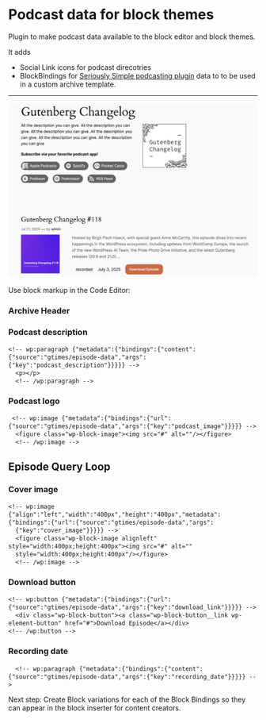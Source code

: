# Podcast data for block themes
Plugin to make podcast data available to the block editor and block themes.

It adds 
- Social Link icons for podcast direcotries 
- BlockBindings for [Seriously Simple podcasting plugin](https://wordpress.org/plugins/seriously-simple-podcasting/) data to to be used in a custom archive template. 

----

![Podcast Archive page](POC-podcast-archive-page.png)

Use block markup in the Code Editor: 
### Archive Header

### Podcast description
``` 
<!-- wp:paragraph {"metadata":{"bindings":{"content":{"source":"gtimes/episode-data","args":{"key":"podcast_description"}}}}} -->
  <p></p>
  <!-- /wp:paragraph -->
```
### Podcast logo
``` 
 <!-- wp:image {"metadata":{"bindings":{"url":{"source":"gtimes/episode-data","args":{"key":"podcast_image"}}}}} -->
  <figure class="wp-block-image"><img src="#" alt=""/></figure>
  <!-- /wp:image -->
  ```

## Episode Query Loop

### Cover image
```  
<!-- wp:image {"align":"left","width":"400px","height":"400px","metadata":{"bindings":{"url":{"source":"gtimes/episode-data","args":
  {"key":"cover_image"}}}}} -->
  <figure class="wp-block-image alignleft" style="width:400px;height:400px"><img src="#" alt="" 
  style="width:400px;height:400px"/></figure>
  <!-- /wp:image -->
  ```

### Download button
```  
<!-- wp:button {"metadata":{"bindings":{"url":{"source":"gtimes/episode-data","args":{"key":"download_link"}}}}} -->
  <div class="wp-block-button"><a class="wp-block-button__link wp-element-button" href="#">Download Episode</a></div>
<!-- /wp:button -->
  ```
### Recording date
```
  <!-- wp:paragraph {"metadata":{"bindings":{"content":{"source":"gtimes/episode-data","args":{"key":"recording_date"}}}}} -->
  ```

  Next step: 
  Create Block variations for each of the Block Bindings so they can appear in the block inserter for content creators. 

